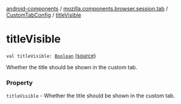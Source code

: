 [android-components](../../index.md) / [mozilla.components.browser.session.tab](../index.md) / [CustomTabConfig](index.md) / [titleVisible](./title-visible.md)

# titleVisible

`val titleVisible: `[`Boolean`](https://kotlinlang.org/api/latest/jvm/stdlib/kotlin/-boolean/index.html) [(source)](https://github.com/mozilla-mobile/android-components/blob/master/components/browser/session/src/main/java/mozilla/components/browser/session/tab/CustomTabConfig.kt#L36)

Whether the title should be shown in the custom tab.

### Property

`titleVisible` - Whether the title should be shown in the custom tab.